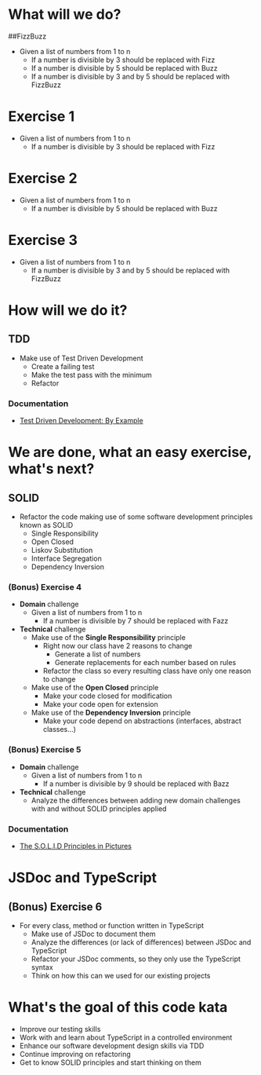 # What will we do?
##FizzBuzz

* Given a list of numbers from 1 to n
  * If a number is divisible by 3 should be replaced with Fizz
  * If a number is divisible by 5 should be replaced with Buzz
  * If a number is divisible by 3 and by 5 should be replaced with FizzBuzz

# Exercise 1
* Given a list of numbers from 1 to n
  * If a number is divisible by 3 should be replaced with Fizz

# Exercise 2
* Given a list of numbers from 1 to n
    * If a number is divisible by 5 should be replaced with Buzz

# Exercise 3
* Given a list of numbers from 1 to n
    * If a number is divisible by 3 and by 5 should be replaced with FizzBuzz

# How will we do it?
## TDD
* Make use of Test Driven Development
  * Create a failing test
  * Make the test pass with the minimum
  * Refactor

### Documentation
* [Test Driven Development: By Example](https://www.amazon.es/Driven-Development-Example-Addison-Wesley-Signature/dp/0321146530)

# We are done, what an easy exercise, what's next?
## SOLID
* Refactor the code making use of some software development principles known as SOLID
  * Single Responsibility
  * Open Closed
  * Liskov Substitution
  * Interface Segregation
  * Dependency Inversion

### (Bonus) Exercise 4
* **Domain** challenge
  * Given a list of numbers from 1 to n
      * If a number is divisible by 7 should be replaced with Fazz
* **Technical** challenge
  * Make use of the **Single Responsibility** principle
      * Right now our class have 2 reasons to change
          * Generate a list of numbers
          * Generate replacements for each number based on rules
      * Refactor the class so every resulting class have only one reason to change 
  * Make use of the **Open Closed** principle
      * Make your code closed for modification
      * Make your code open for extension
  * Make use of the **Dependency Inversion** principle
    * Make your code depend on abstractions (interfaces, abstract classes...)

### (Bonus) Exercise 5
* **Domain** challenge
    * Given a list of numbers from 1 to n
        * If a number is divisible by 9 should be replaced with Bazz
* **Technical** challenge
    * Analyze the differences between adding new domain challenges with and without SOLID principles applied

### Documentation
* [The S.O.L.I.D Principles in Pictures](https://medium.com/backticks-tildes/the-s-o-l-i-d-principles-in-pictures-b34ce2f1e898)

# JSDoc and TypeScript
## (Bonus) Exercise 6
* For every class, method or function written in TypeScript
  * Make use of JSDoc to document them
  * Analyze the differences (or lack of differences) between JSDoc and TypeScript
  * Refactor your JSDoc comments, so they only use the TypeScript syntax
  * Think on how this can we used for our existing projects
# What's the goal of this code kata
* Improve our testing skills
* Work with and learn about TypeScript in a controlled environment
* Enhance our software development design skills via TDD
* Continue improving on refactoring
* Get to know SOLID principles and start thinking on them
